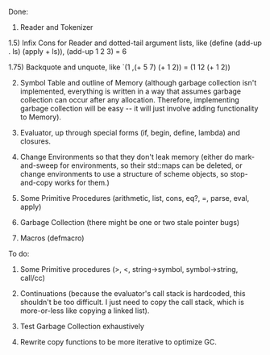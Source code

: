 Done:

1) Reader and Tokenizer 

1.5) Infix Cons for Reader and dotted-tail argument lists, like (define (add-up . ls) (apply + ls)), (add-up 1 2 3) = 6

1.75) Backquote and unquote, like `(1 ,(+ 5 7) (+ 1 2)) = (1 12 (+ 1 2))

2) Symbol Table and outline of Memory (although garbage collection isn't implemented, everything is written in a way that assumes garbage collection can occur after any allocation. Therefore, implementing garbage collection will be easy -- it will just involve adding functionality to Memory).

3) Evaluator, up through special forms (if, begin, define, lambda) and closures.

4) Change Environments so that they don't leak memory (either do mark-and-sweep for environments, so their std::maps can be deleted, or change environments to use a structure of scheme objects, so stop-and-copy works for them.)

5) Some Primitive Procedures (arithmetic, list, cons, eq?, =, parse, eval, apply)

6) Garbage Collection (there might be one or two stale pointer bugs)

7) Macros (defmacro)

To do:

1) Some Primitive procedures (>, <, string->symbol, symbol->string, call/cc) 

2) Continuations (because the evaluator's call stack is hardcoded, this shouldn't be too difficult. I just need to copy the call stack, which is more-or-less like copying a linked list).

3) Test Garbage Collection exhaustively

4) Rewrite copy functions to be more iterative to optimize GC.
